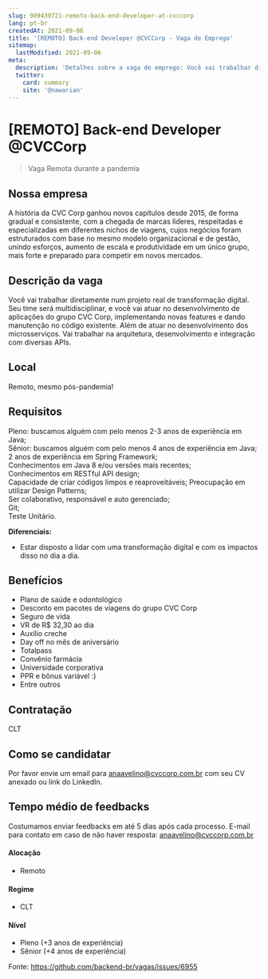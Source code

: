 ```yaml
---
slug: 989439721-remoto-back-end-developer-at-cvccorp
lang: pt-br
createdAt: 2021-09-06
title: '[REMOTO] Back-end Developer @CVCCorp - Vaga de Emprego'
sitemap:
  lastModified: 2021-09-06
meta:
  description: 'Detalhes sobre a vaga de emprego: Você vai trabalhar diretamente num projeto real de transformação digital. Seu time será multidisciplinar, e você vai atuar no desenvolvimento de aplicações do grupo CVC Corp, implementando novas features e dando manutenção no código existente. Além de atuar no desenvolvimento dos microsserviços. Vai trabalhar na arquitetura, desenvolvimento e integração com diversas APIs.'
  twitter:
    card: summary
    site: '@nawarian'
---
```


# [REMOTO] Back-end Developer @CVCCorp

<!--
==================================================
Caso a vaga for remoto durante a pandemia informar no texto "Remoto durante o covid"
==================================================
-->
<!-- 
==================================================
POR FAVOR, SÓ POSTE SE A VAGA FOR PARA BACK-END!

Não faça distinção de gênero no título da vaga.

Use: "Back-End Developer" ao invés de 
"Desenvolvedor Back-End" \o/

Exemplo: `[São Paulo] Back-End Developer @ NOME DA EMPRESA`
==================================================
-->
<!--
==================================================
Caso a vaga for remoto durante a pandemia deixar a linha abaixo
==================================================
-->
> Vaga Remota durante a pandemia

## Nossa empresa

A história da CVC Corp ganhou novos capítulos desde 2015, de forma gradual e consistente, com a chegada de marcas líderes, respeitadas e especializadas em diferentes nichos de viagens, cujos negócios foram estruturados com base no mesmo modelo organizacional e de gestão, unindo esforços, aumento de escala e produtividade em um único grupo, mais forte e preparado para competir em novos mercados. 

## Descrição da vaga

Você vai trabalhar diretamente num projeto real de transformação digital. Seu time será multidisciplinar, e você vai atuar no desenvolvimento de aplicações do grupo CVC Corp, implementando novas features e dando manutenção no código existente. Além de atuar no desenvolvimento dos microsserviços. Vai trabalhar na arquitetura, desenvolvimento e integração com diversas APIs.   

## Local

Remoto, mesmo pós-pandemia!

## Requisitos

Pleno: buscamos alguém com pelo menos 2-3 anos de experiência em Java;   
Sênior: buscamos alguém com pelo menos 4 anos de experiência em Java;   
2 anos de experiência em Spring Framework;   
Conhecimentos em Java 8 e/ou versões mais recentes;   
Conhecimentos em RESTful API design;   
Capacidade de criar códigos limpos e reaproveitáveis; 
Preocupação em utilizar Design Patterns;   
Ser colaborativo, responsável e auto gerenciado;   
Git;    
Teste Unitário. 

**Diferenciais:**
- Estar disposto a lidar com uma transformação digital e com os impactos disso no dia a dia. 

## Benefícios

- Plano de saúde e odontológico
- Desconto em pacotes de viagens do grupo CVC Corp
- Seguro de vida
- VR de R$ 32,30 ao dia
- Auxílio creche
- Day off no mês de aniversário
- Totalpass
- Convênio farmácia
- Universidade corporativa
- PPR e bônus variável :)
- Entre outros

## Contratação

CLT

## Como se candidatar

Por favor envie um email para anaavelino@cvccorp.com.br com seu CV anexado ou link do LinkedIn.

## Tempo médio de feedbacks

Costumamos enviar feedbacks em até 5 dias após cada processo.
E-mail para contato em caso de não haver resposta: anaavelino@cvccorp.com.br


#### Alocação
- Remoto

#### Regime
- CLT


#### Nível
- Pleno (+3 anos de experiência)
- Sênior (+4 anos de experiência)




Fonte: https://github.com/backend-br/vagas/issues/6955